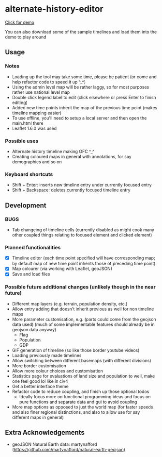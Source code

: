 # alternate-history-editor

[Click for demo](https://yulin-w.github.io/alternate-history-editor/main.html)

You can also download some of the sample timelines and load them into the demo to play around

## Usage

### Notes
- Loading up the tool may take some time, please be patient (or come and help refactor code to speed it up ^_^)
- Using the admin level map will be rather laggy, so for most purposes rather use national level map
- Double click legend label to edit (click elsewhere or press Enter to finish editing)
- Added new time points inherit the map of the previous time point (makes timeline mapping easier)
- To use offline, you'll need to setup a local server and then open the main.html there
- Leaflet 1.6.0 was used

### Possible uses
- Alternate history timeline making OFC ^_^
- Creating coloured maps in general with annotations, for say demographics and so on

### Keyboard shortcuts
- Shift + Enter: inserts new timeline entry under currently focused entry
- Shift + Backspace: deletes currently focused timeline entry

## Development

### BUGS
- Tab changeing of timeline cells (currently disabled as might cook many other coupled things relating to focused element and clicked element)

### Planned functionalities
- [x] Timeline editor (each time point specified will have corresponding map; by default map of new time point inherits those of preceding time point)
- [x] Map colourer (via working with Leaflet, geoJSON)
- [x] Save and load files

### Possible future additional changes (unlikely though in the near future)
- Different map layers (e.g. terrain, population density, etc.)
- Allow entry adding that doesn't inherit previous as well for non timeline maps
- More parameter customisation, e.g. (parts could come from the geojson data used) (much of some implementable features should already be in geojson data anyway)
  - Flag
  - Population
  - GDP
- GIF generation of timeline (so like those border youtube videos)
- Loading previously made timelines
- Allow switching between different basemaps (with different divisions)
- More border customisation
- Allow more colour choices and customisation
- Statistics page for evaluations of land size and population to well, make one feel good lol like in civ4
- Get a better interface theme
- Refactor code to reduce coupling, and finish up those optional todos
  - Ideally focus more on functional programming ideas and focus on pure functions and separate data and gui to avoid coupling
- More map options as opposed to just the world map (for faster speeds and also finer regional distinctions, and also to allow use for say different maps in general)

## Extra Acknowledgements
- geoJSON Natural Earth data: martynafford (https://github.com/martynafford/natural-earth-geojson)
